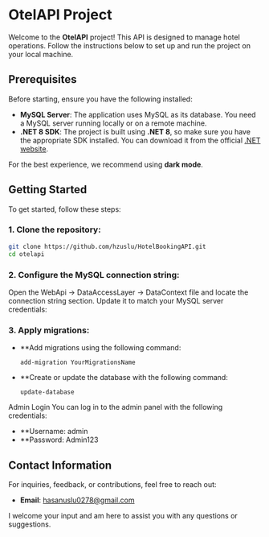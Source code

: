 # OtelAPI Project

Welcome to the **OtelAPI** project! This API is designed to manage hotel operations. Follow the instructions below to set up and run the project on your local machine.

## Prerequisites

Before starting, ensure you have the following installed:

- **MySQL Server**: The application uses MySQL as its database. You need a MySQL server running locally or on a remote machine.
- **.NET 8 SDK**: The project is built using **.NET 8**, so make sure you have the appropriate SDK installed. You can download it from the official [.NET website](https://dotnet.microsoft.com/en-us/download/dotnet/8.0).

For the best experience, we recommend using **dark mode**.

## Getting Started

To get started, follow these steps:

### 1. Clone the repository:
```bash
git clone https://github.com/hzuslu/HotelBookingAPI.git
cd otelapi
  ```

### 2. Configure the MySQL connection string:

Open the WebApi -> DataAccessLayer -> DataContext file and locate the connection string section. Update it to match your MySQL server credentials:

### 3. Apply migrations:

- **Add migrations using the following command:
    ```
    add-migration YourMigrationsName
    ```
- **Create or update the database with the following command:
    ```
    update-database
    ```

Admin Login
You can log in to the admin panel with the following credentials:

- **Username: admin
- **Password: Admin123

## Contact Information
For inquiries, feedback, or contributions, feel free to reach out:

- **Email**: [hasanuslu0278@gmail.com](mailto:hasanuslu0278@gmail.com)

I welcome your input and am here to assist you with any questions or suggestions.
